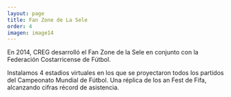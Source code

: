 ```yaml
---
layout: page
title: Fan Zone de La Sele
order: 4
imagen: image14
---
```

En 2014, CREG desarrolló el Fan Zone de la Sele en conjunto con la Federación Costarricense de Fútbol. 

Instalamos 4 estadios virtuales en los que se proyectaron todos los partidos del Campeonato Mundial de Fútbol. Una réplica de los an Fest de Fifa, alcanzando cifras récord de asistencia.